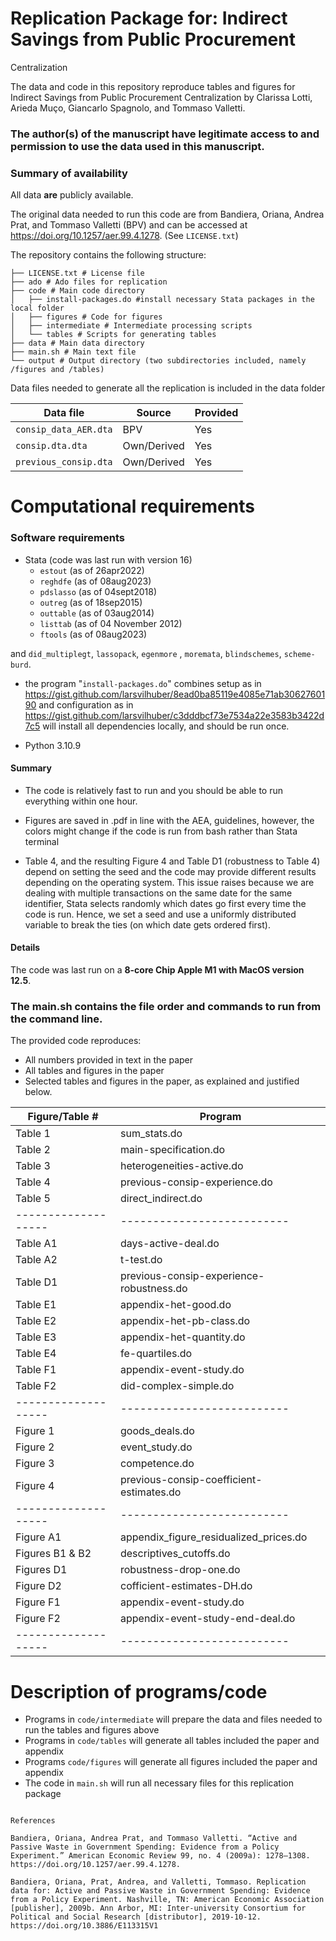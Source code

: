 # Replication Package for: Indirect Savings from Public Procurement
Centralization

The data and code in this repository reproduce tables and figures for Indirect Savings from Public Procurement
Centralization by Clarissa Lotti, Arieda Muço, Giancarlo Spagnolo, and Tommaso Valletti.

### The author(s) of the manuscript have legitimate access to and permission to use the data used in this manuscript.

### Summary of availability
All data **are** publicly available.

The original data needed to run this code are from Bandiera, Oriana, Andrea Prat, and Tommaso Valletti (BPV) and can be accessed at
https://doi.org/10.1257/aer.99.4.1278. (See  `LICENSE.txt`)


The repository contains the following structure: 

```
├── LICENSE.txt # License file
├── ado # Ado files for replication
├── code # Main code directory
│   ├── install-packages.do #install necessary Stata packages in the local folder
│   ├── figures # Code for figures
│   ├── intermediate # Intermediate processing scripts
│   └── tables # Scripts for generating tables
├── data # Main data directory
├── main.sh # Main text file
└── output # Output directory (two subdirectories included, namely /figures and /tables)
```

Data files needed to generate all the replication is included in the data folder 


| Data file | Source | Provided |
|-----------|--------|---------|
| `consip_data_AER.dta` | BPV |  Yes |
| `consip.dta.dta` | Own/Derived | Yes |
| `previous_consip.dta` | Own/Derived | Yes |


# Computational requirements

### Software requirements

- Stata (code was last run with version 16)
  - `estout` (as of  26apr2022)
  - `reghdfe` (as of 08aug2023)
   - `pdslasso` (as of 04sept2018)
   - `outreg` (as of 18sep2015)
   - `outtable`  (as of 03aug2014)
  - `listtab`  (as of 04 November 2012)
   - `ftools`  (as of 08aug2023)

and  `did_multiplegt`, `lassopack`,  `egenmore` ,  `moremata`,  `blindschemes`, `scheme-burd`.

 
  - the program "`install-packages.do`" combines setup as in https://gist.github.com/larsvilhuber/8ead0ba85119e4085e71ab3062760190
  and configuration as in 
  https://gist.github.com/larsvilhuber/c3dddbcf73e7534a22e3583b3422d7c5
  will install all dependencies locally, and should be run once.

- Python 3.10.9

#### Summary

- The code is relatively fast to run and you should be able to run everything within one hour. 

- Figures are saved in .pdf in
line with the AEA, guidelines, however, the colors might change if the code is run from bash rather than Stata terminal

- Table 4, and the resulting Figure 4 and Table D1 (robustness to Table 4) depend on setting the seed and the code may
provide different results depending on the operating system. This issue raises because we are dealing with multiple transactions on the same date for the same identifier, Stata selects randomly which dates go first every time the code is run.
Hence, we set a seed and use a uniformly distributed variable to break the ties (on which date gets ordered first).


#### Details

The code was last run on a **8-core Chip Apple M1 with MacOS version 12.5**. 

### The main.sh contains the file order and commands to run from the command line.

The provided code reproduces:
- All numbers provided in text in the paper
- All tables and figures in the paper
- Selected tables and figures in the paper, as explained and justified below.


| Figure/Table #    | Program                  |
|-------------------|--------------------------|
| Table 1           | sum_stats.do    |
| Table 2           | main-specification.do|
| Table 3           | heterogeneities-active.do|
| Table 4          | previous-consip-experience.do         |
| Table 5         | direct_indirect.do     |
|-------------------|--------------------------|
| Table A1           | days-active-deal.do   |
| Table A2           | t-test.do|
| Table D1         | previous-consip-experience-robustness.do|
| Table E1         | appendix-het-good.do         |
| Table E2         | appendix-het-pb-class.do     |
| Table E3          | appendix-het-quantity.do    |
| Table E4         | fe-quartiles.do        |
| Table F1         | appendix-event-study.do     |
| Table F2         | did-complex-simple.do    |
|-------------------|--------------------------|
| Figure 1           | goods_deals.do   |
| Figure 2           | event_study.do|
| Figure 3        | competence.do|
| Figure 4        | previous-consip-coefficient-estimates.do        |
|-------------------|--------------------------|
| Figure A1          | appendix_figure_residualized_prices.do   |
| Figures B1 & B2          | descriptives_cutoffs.do|
| Figures D1       | robustness-drop-one.do|
| Figure D2       |cofficient-estimates-DH.do       |
| Figure F1       | appendix-event-study.do        |
| Figure F2       | appendix-event-study-end-deal.do        |
|-------------------|--------------------------|

# Description of programs/code

- Programs in `code/intermediate` will prepare the data and files needed to run the tables and figures above
- Programs in `code/tables` will generate all tables included the paper and appendix
- Programs `code/figures` will generate all figures included the paper and appendix
- The code in `main.sh` will run all necessary files for this replication package

```

References

Bandiera, Oriana, Andrea Prat, and Tommaso Valletti. “Active and Passive Waste in Government Spending: Evidence from a Policy Experiment.” American Economic Review 99, no. 4 (2009a): 1278–1308. https://doi.org/10.1257/aer.99.4.1278.

Bandiera, Oriana, Prat, Andrea, and Valletti, Tommaso. Replication data for: Active and Passive Waste in Government Spending: Evidence from a Policy Experiment. Nashville, TN: American Economic Association [publisher], 2009b. Ann Arbor, MI: Inter-university Consortium for Political and Social Research [distributor], 2019-10-12. https://doi.org/10.3886/E113315V1

